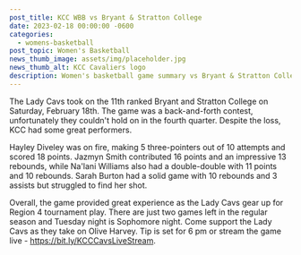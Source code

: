 ```yaml
---
post_title: KCC WBB vs Bryant & Stratton College
date: 2023-02-18 00:00:00 -0600
categories:
  - womens-basketball
post_topic: Women's Basketball
news_thumb_image: assets/img/placeholder.jpg
news_thumb_alt: KCC Cavaliers logo
description: Women's basketball game summary vs Bryant & Stratton College 2/18/23
---
```

<div><p>The Lady Cavs took on the 11th ranked Bryant and Stratton College on Saturday, February 18th. The game was a back-and-forth contest, unfortunately they couldn't hold on in the fourth quarter. Despite the loss, KCC had some great performers.</p><p>Hayley Diveley was on fire, making 5 three-pointers out of 10 attempts and scored 18 points. Jazmyn Smith contributed 16 points and an impressive 13 rebounds, while Na'lani Williams also had a double-double with 11 points and 10 rebounds. Sarah Burton had a solid game with 10 rebounds and 3 assists but struggled to find her shot.</p><p>Overall, the game provided great experience as the Lady Cavs gear up for Region 4 tournament play. There are just two games left in the regular season and Tuesday night is Sophomore night. Come support the Lady Cavs as they take on Olive Harvey. Tip is set for 6 pm or stream the game live - <a href="https://bit.ly/KCCCavsLiveStream">https://bit.ly/KCCCavsLiveStream</a>.</p></div>